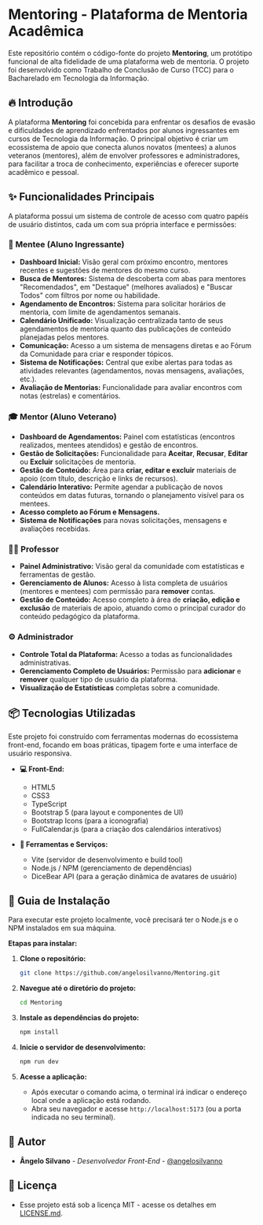 # Mentoring - Plataforma de Mentoria Acadêmica

Este repositório contém o código-fonte do projeto **Mentoring**, um protótipo funcional de alta fidelidade de uma plataforma web de mentoria. O projeto foi desenvolvido como Trabalho de Conclusão de Curso (TCC) para o Bacharelado em Tecnologia da Informação.

## 🔥 Introdução

A plataforma **Mentoring** foi concebida para enfrentar os desafios de evasão e dificuldades de aprendizado enfrentados por alunos ingressantes em cursos de Tecnologia da Informação. O principal objetivo é criar um ecossistema de apoio que conecta alunos novatos (mentees) a alunos veteranos (mentores), além de envolver professores e administradores, para facilitar a troca de conhecimento, experiências e oferecer suporte acadêmico e pessoal.

## ✨ Funcionalidades Principais

A plataforma possui um sistema de controle de acesso com quatro papéis de usuário distintos, cada um com sua própria interface e permissões:

### 👤 Mentee (Aluno Ingressante)

-   **Dashboard Inicial:** Visão geral com próximo encontro, mentores recentes e sugestões de mentores do mesmo curso.
-   **Busca de Mentores:** Sistema de descoberta com abas para mentores "Recomendados", em "Destaque" (melhores avaliados) e "Buscar Todos" com filtros por nome ou habilidade.
-   **Agendamento de Encontros:** Sistema para solicitar horários de mentoria, com limite de agendamentos semanais.
-   **Calendário Unificado:** Visualização centralizada tanto de seus agendamentos de mentoria quanto das publicações de conteúdo planejadas pelos mentores.
-   **Comunicação:** Acesso a um sistema de mensagens diretas e ao Fórum da Comunidade para criar e responder tópicos.
-   **Sistema de Notificações:** Central que exibe alertas para todas as atividades relevantes (agendamentos, novas mensagens, avaliações, etc.).
-   **Avaliação de Mentorias:** Funcionalidade para avaliar encontros com notas (estrelas) e comentários.

### 🎓 Mentor (Aluno Veterano)

-   **Dashboard de Agendamentos:** Painel com estatísticas (encontros realizados, mentees atendidos) e gestão de encontros.
-   **Gestão de Solicitações:** Funcionalidade para **Aceitar**, **Recusar**, **Editar** ou **Excluir** solicitações de mentoria.
-   **Gestão de Conteúdo:** Área para **criar, editar e excluir** materiais de apoio (com título, descrição e links de recursos).
-   **Calendário Interativo:** Permite agendar a publicação de novos conteúdos em datas futuras, tornando o planejamento visível para os mentees.
-   **Acesso completo ao Fórum e Mensagens.**
-   **Sistema de Notificações** para novas solicitações, mensagens e avaliações recebidas.

### 👨‍🏫 Professor

-   **Painel Administrativo:** Visão geral da comunidade com estatísticas e ferramentas de gestão.
-   **Gerenciamento de Alunos:** Acesso à lista completa de usuários (mentores e mentees) com permissão para **remover** contas.
-   **Gestão de Conteúdo:** Acesso completo à área de **criação, edição e exclusão** de materiais de apoio, atuando como o principal curador do conteúdo pedagógico da plataforma.

### ⚙️ Administrador

-   **Controle Total da Plataforma:** Acesso a todas as funcionalidades administrativas.
-   **Gerenciamento Completo de Usuários:** Permissão para **adicionar** e **remover** qualquer tipo de usuário da plataforma.
-   **Visualização de Estatísticas** completas sobre a comunidade.

## 📦 Tecnologias Utilizadas

Este projeto foi construído com ferramentas modernas do ecossistema front-end, focando em boas práticas, tipagem forte e uma interface de usuário responsiva.

-   **💻 Front-End:**
    -   HTML5
    -   CSS3
    -   TypeScript
    -   Bootstrap 5 (para layout e componentes de UI)
    -   Bootstrap Icons (para a iconografia)
    -   FullCalendar.js (para a criação dos calendários interativos)

-   **🔧 Ferramentas e Serviços:**
    -   Vite (servidor de desenvolvimento e build tool)
    -   Node.js / NPM (gerenciamento de dependências)
    -   DiceBear API (para a geração dinâmica de avatares de usuário)

## 🔨 Guia de Instalação

Para executar este projeto localmente, você precisará ter o Node.js e o NPM instalados em sua máquina.

**Etapas para instalar:**

1.  **Clone o repositório:**
    ```bash
    git clone https://github.com/angelosilvanno/Mentoring.git
    ```

2.  **Navegue até o diretório do projeto:**
    ```bash
    cd Mentoring
    ```

3.  **Instale as dependências do projeto:**
    ```bash
    npm install
    ```

4.  **Inicie o servidor de desenvolvimento:**
    ```bash
    npm run dev
    ```

5.  **Acesse a aplicação:**
    -   Após executar o comando acima, o terminal irá indicar o endereço local onde a aplicação está rodando.
    -   Abra seu navegador e acesse `http://localhost:5173` (ou a porta indicada no seu terminal).

## 👷 Autor

*   **Ângelo Silvano** - *Desenvolvedor Front-End* - [@angelosilvanno](https://github.com/angelosilvanno)
  
## 📄 Licença

* Esse projeto está sob a licença MIT - acesse os detalhes em [LICENSE.md](https://github.com/angelosilvanno/Mentoring?tab=MIT-1-ov-file).

